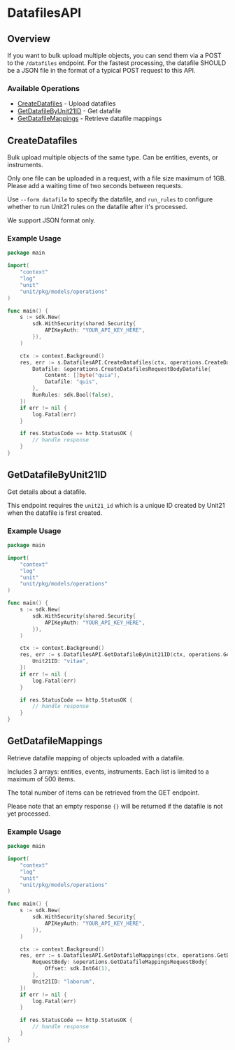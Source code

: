 # DatafilesAPI

## Overview

If you want to bulk upload multiple objects, you can send them via a POST to the `/datafiles` endpoint. For the fastest processing, the datafile SHOULD be a JSON file in the format of a typical POST request to this API.


### Available Operations

* [CreateDatafiles](#createdatafiles) - Upload datafiles
* [GetDatafileByUnit21ID](#getdatafilebyunit21id) - Get datafile
* [GetDatafileMappings](#getdatafilemappings) - Retrieve datafile mappings

## CreateDatafiles

Bulk upload multiple objects of the same type. Can be entities, events, or instruments.

Only one file can be uploaded in a request, with a file size maximum of 1GB. Please add a waiting time of two seconds between requests.

Use `--form datafile` to specify the datafile, and `run_rules` to configure whether to run Unit21 rules on the datafile after it's processed.

We support JSON format only.


### Example Usage

```go
package main

import(
	"context"
	"log"
	"unit"
	"unit/pkg/models/operations"
)

func main() {
    s := sdk.New(
        sdk.WithSecurity(shared.Security{
            APIKeyAuth: "YOUR_API_KEY_HERE",
        }),
    )

    ctx := context.Background()
    res, err := s.DatafilesAPI.CreateDatafiles(ctx, operations.CreateDatafilesRequestBody{
        Datafile: &operations.CreateDatafilesRequestBodyDatafile{
            Content: []byte("quia"),
            Datafile: "quis",
        },
        RunRules: sdk.Bool(false),
    })
    if err != nil {
        log.Fatal(err)
    }

    if res.StatusCode == http.StatusOK {
        // handle response
    }
}
```

## GetDatafileByUnit21ID

Get details about a datafile.

This endpoint requires the `unit21_id` which is a unique ID created by Unit21 when the datafile is first created.

### Example Usage

```go
package main

import(
	"context"
	"log"
	"unit"
	"unit/pkg/models/operations"
)

func main() {
    s := sdk.New(
        sdk.WithSecurity(shared.Security{
            APIKeyAuth: "YOUR_API_KEY_HERE",
        }),
    )

    ctx := context.Background()
    res, err := s.DatafilesAPI.GetDatafileByUnit21ID(ctx, operations.GetDatafileByUnit21IDRequest{
        Unit21ID: "vitae",
    })
    if err != nil {
        log.Fatal(err)
    }

    if res.StatusCode == http.StatusOK {
        // handle response
    }
}
```

## GetDatafileMappings

Retrieve datafile mapping of objects uploaded with a datafile. 

Includes 3 arrays: entities, events, instruments. Each list is limited to a maximum of 500 items. 

The total number of items can be retrieved from the GET endpoint.

Please note that an empty response `{}` will be returned if the datafile is not yet processed.


### Example Usage

```go
package main

import(
	"context"
	"log"
	"unit"
	"unit/pkg/models/operations"
)

func main() {
    s := sdk.New(
        sdk.WithSecurity(shared.Security{
            APIKeyAuth: "YOUR_API_KEY_HERE",
        }),
    )

    ctx := context.Background()
    res, err := s.DatafilesAPI.GetDatafileMappings(ctx, operations.GetDatafileMappingsRequest{
        RequestBody: &operations.GetDatafileMappingsRequestBody{
            Offset: sdk.Int64(1),
        },
        Unit21ID: "laborum",
    })
    if err != nil {
        log.Fatal(err)
    }

    if res.StatusCode == http.StatusOK {
        // handle response
    }
}
```
